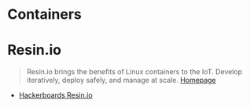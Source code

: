 # Containers

# Resin.io

> Resin.io brings the benefits of Linux containers to the IoT. Develop iteratively, deploy safely, and manage at scale. [Homepage](https://resin.io/)

- [Hackerboards Resin.io](http://hackerboards.com/open-source-resinos-adds-docker-to-armlinux-boards/)